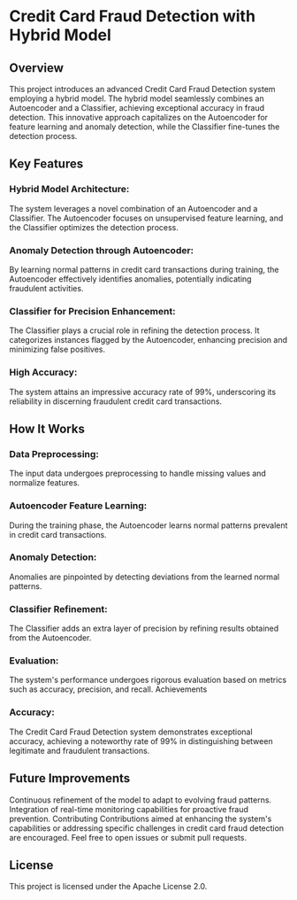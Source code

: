 # Credit Card Fraud Detection with Hybrid Model
## Overview
This project introduces an advanced Credit Card Fraud Detection system employing a hybrid model. The hybrid model seamlessly combines an Autoencoder and a Classifier, achieving exceptional accuracy in fraud detection. This innovative approach capitalizes on the Autoencoder for feature learning and anomaly detection, while the Classifier fine-tunes the detection process.

## Key Features
### Hybrid Model Architecture: 
The system leverages a novel combination of an Autoencoder and a Classifier. The Autoencoder focuses on unsupervised feature learning, and the Classifier optimizes the detection process.

### Anomaly Detection through Autoencoder:
By learning normal patterns in credit card transactions during training, the Autoencoder effectively identifies anomalies, potentially indicating fraudulent activities.

### Classifier for Precision Enhancement:
The Classifier plays a crucial role in refining the detection process. It categorizes instances flagged by the Autoencoder, enhancing precision and minimizing false positives.

### High Accuracy: 
The system attains an impressive accuracy rate of 99%, underscoring its reliability in discerning fraudulent credit card transactions.

## How It Works
### Data Preprocessing:
The input data undergoes preprocessing to handle missing values and normalize features.

### Autoencoder Feature Learning:
During the training phase, the Autoencoder learns normal patterns prevalent in credit card transactions.

### Anomaly Detection:
Anomalies are pinpointed by detecting deviations from the learned normal patterns.

### Classifier Refinement:
The Classifier adds an extra layer of precision by refining results obtained from the Autoencoder.

### Evaluation:
The system's performance undergoes rigorous evaluation based on metrics such as accuracy, precision, and recall.
Achievements

### Accuracy:
The Credit Card Fraud Detection system demonstrates exceptional accuracy, achieving a noteworthy rate of 99% in distinguishing between legitimate and fraudulent transactions.

## Future Improvements
Continuous refinement of the model to adapt to evolving fraud patterns.
Integration of real-time monitoring capabilities for proactive fraud prevention.
Contributing
Contributions aimed at enhancing the system's capabilities or addressing specific challenges in credit card fraud detection are encouraged. Feel free to open issues or submit pull requests.

## License
This project is licensed under the Apache License 2.0.
